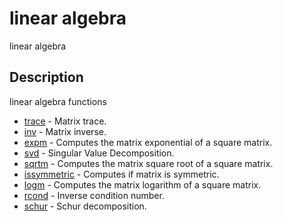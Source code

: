 

# linear algebra

linear algebra

## Description
linear algebra functions


* [trace](trace.md) - Matrix trace.
* [inv](inv.md) - Matrix inverse.
* [expm](expm.md) - Computes the matrix exponential of a square matrix.
* [svd](svd.md) - Singular Value Decomposition.
* [sqrtm](sqrtm.md) - Computes the matrix square root of a square matrix.
* [issymmetric](issymmetric.md) - Computes if matrix is symmetric.
* [logm](logm.md) - Computes the matrix logarithm of a square matrix.
* [rcond](rcond.md) - Inverse condition number.
* [schur](schur.md) - Schur decomposition.



